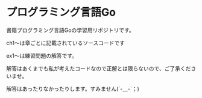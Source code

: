 # プログラミング言語Go

書籍プログラミング言語Goの学習用リポジトリです。

ch1〜は章ごとに記載されているソースコードです

ex1〜は練習問題の解答です。

解答はあくまでも私が考えたコードなので正解とは限らないので、ご了承くださいませ。

解答はあったりなかったりします。すみません(´-﹏-`；)
